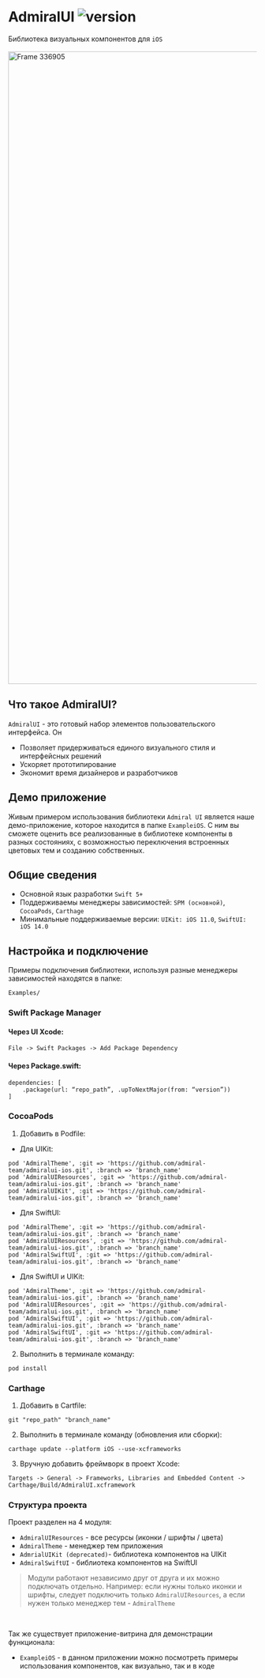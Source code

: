 # AdmiralUI ![version](https://img.shields.io/badge/dynamic/json.svg?label=release&url=https://raw.githubusercontent.com/admiral-team/admiralui-ios/main/version.json&query=$.external_version)
Библиотека визуальных компонентов для `iOS`<br/></br>
<img width="1280" alt="Frame 336905" src="https://user-images.githubusercontent.com/100690555/170196915-069f01eb-f19a-443b-bdc6-4264bc6303fd.png">

## Что такое AdmiralUI?
`AdmiralUI` - это готовый набор элементов пользовательского интерфейса. Он
- Позволяет придерживаться единого визуального стиля и интерфейсных решений
- Ускоряет прототипирование
- Экономит время дизайнеров и разработчиков

## Демо приложение
Живым примером использования библиотеки `Admiral UI` является наше демо-приложение, которое находится в папке `ExampleiOS`. С ним вы сможете оценить все реализованные в библиотеке компоненты в разных состояниях, с возможностью переключения встроенных цветовых тем и созданию собственных.

## Общие сведения
* Основной язык разработки `Swift 5+`
* Поддерживаемы менеджеры зависимостей: `SPM (основной)`, `CocoaPods`, `Carthage`
* Минимальные поддерживаемые версии: `UIKit: iOS 11.0`, `SwiftUI: iOS 14.0`

## Настройка и подключение
Примеры подключения библиотеки, используя разные менеджеры зависимостей находятся в папке:
```
Examples/
```

### Swift Package Manager
#### Через UI Xcode:
```
File -> Swift Packages -> Add Package Dependency
```
#### Через Package.swift:
```
dependencies: [
    .package(url: “repo_path”, .upToNextMajor(from: “version”))
]
```  

### CocoaPods
1. Добавить в Podfile:
* Для UIKit:
```
pod 'AdmiralTheme', :git => 'https://github.com/admiral-team/admiralui-ios.git', :branch => 'branch_name'
pod 'AdmiralUIResources', :git => 'https://github.com/admiral-team/admiralui-ios.git', :branch => 'branch_name'
pod 'AdmiralUIKit', :git => 'https://github.com/admiral-team/admiralui-ios.git', :branch => 'branch_name'
```
* Для SwiftUI:
```
pod 'AdmiralTheme', :git => 'https://github.com/admiral-team/admiralui-ios.git', :branch => 'branch_name'
pod 'AdmiralUIResources', :git => 'https://github.com/admiral-team/admiralui-ios.git', :branch => 'branch_name'
pod 'AdmiralSwiftUI', :git => 'https://github.com/admiral-team/admiralui-ios.git', :branch => 'branch_name'
```
* Для SwiftUI и UIKit:
```
pod 'AdmiralTheme', :git => 'https://github.com/admiral-team/admiralui-ios.git', :branch => 'branch_name'
pod 'AdmiralUIResources', :git => 'https://github.com/admiral-team/admiralui-ios.git', :branch => 'branch_name'
pod 'AdmiralSwiftUI', :git => 'https://github.com/admiral-team/admiralui-ios.git', :branch => 'branch_name'
pod 'AdmiralSwiftUI', :git => 'https://github.com/admiral-team/admiralui-ios.git', :branch => 'branch_name'
```
2. Выполнить в терминале команду:
```
pod install
```

### Carthage
1. Добавить в Cartfile:
```
git "repo_path" "branch_name"
```
2. Выполнить в терминале команду (обновления или сборки):
```
carthage update --platform iOS --use-xcframeworks
```
3. Вручную добавить фреймворк в проект Xcode:
```
Targets -> General -> Frameworks, Libraries and Embedded Content -> Carthage/Build/AdmiralUI.xcframework
```

### Структура проекта
Проект разделен на 4 модуля:
* `AdmiralUIResources` - все ресурсы (иконки / шрифты / цвета)
* `AdmiralTheme` - менеджер тем приложения
* `AdmrialUIKit (deprecated)`- библиотека компонентов на UIKit
* `AdmiralSwiftUI` - библиотека компонентов на SwiftUI

> Модули работают независимо друг от друга и их можно подключать отдельно. Например: если нужны только иконки и шрифты, следует подключить только `AdmiralUIResources`,  а если нужен только менеджер тем - `AdmiralTheme`
<br/>  

Так же существует приложение-витрина для демонстрации функционала:
* `ExampleiOS` - в данном приложении можно посмотреть примеры использования компонентов, как визуально, так и в коде
